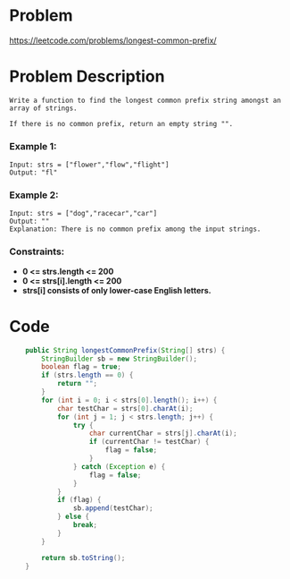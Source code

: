 # Problem
https://leetcode.com/problems/longest-common-prefix/
# Problem Description
```
Write a function to find the longest common prefix string amongst an array of strings.

If there is no common prefix, return an empty string "".
```
### Example 1:
```
Input: strs = ["flower","flow","flight"]
Output: "fl"
```
### Example 2:
```
Input: strs = ["dog","racecar","car"]
Output: ""
Explanation: There is no common prefix among the input strings.
```
### Constraints:
- **0 <= strs.length <= 200**
- **0 <= strs[i].length <= 200**
- **strs[i] consists of only lower-case English letters.**

# Code
```java
    public String longestCommonPrefix(String[] strs) {
        StringBuilder sb = new StringBuilder();
        boolean flag = true;
        if (strs.length == 0) {
            return "";
        }
        for (int i = 0; i < strs[0].length(); i++) {
            char testChar = strs[0].charAt(i);
            for (int j = 1; j < strs.length; j++) {
                try {
                    char currentChar = strs[j].charAt(i);
                    if (currentChar != testChar) {
                        flag = false;
                    }
                } catch (Exception e) {
                    flag = false;
                }
            }
            if (flag) {
                sb.append(testChar);
            } else {
                break;
            }
        }

        return sb.toString();
    }
```
